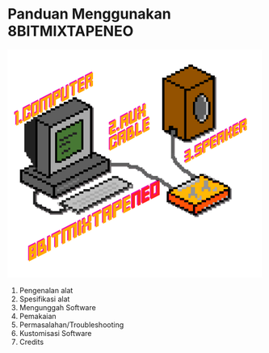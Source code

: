 # Panduan Menggunakan 8BITMIXTAPENEO

![](images/8bitpixelconnection.png)

1. Pengenalan alat
2. Spesifikasi alat
3. Mengunggah Software
4. Pemakaian
5. Permasalahan/Troubleshooting
6. Kustomisasi Software
7. Credits



